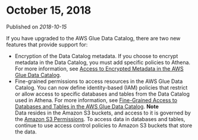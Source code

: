 # October 15, 2018<a name="release-note-2018-10-15"></a>

Published on *2018\-10\-15*

If you have upgraded to the AWS Glue Data Catalog, there are two new features that provide support for: 
+ Encryption of the Data Catalog metadata\. If you choose to encrypt metadata in the Data Catalog, you must add specific policies to Athena\. For more information, see [Access to Encrypted Metadata in the AWS Glue Data Catalog](access-encrypted-data-glue-data-catalog.md)\.
+ Fine\-grained permissions to access resources in the AWS Glue Data Catalog\. You can now define identity\-based \(IAM\) policies that restrict or allow access to specific databases and tables from the Data Catalog used in Athena\. For more information, see [Fine\-Grained Access to Databases and Tables in the AWS Glue Data Catalog](fine-grained-access-to-glue-resources.md)\.
**Note**  
Data resides in the Amazon S3 buckets, and access to it is governed by the [Amazon S3 Permissions](s3-permissions.md)\. To access data in databases and tables, continue to use access control policies to Amazon S3 buckets that store the data\. 